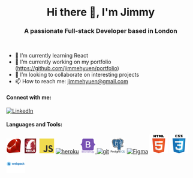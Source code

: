 <h1 align="center">
    Hi there 👋, I'm Jimmy
</h1>

<h3 align="center">
    A passionate Full-stack Developer based in London
</h3>
<br>

- 🌱 I’m currently learning React
- 🔭 I’m currently working on my portfolio (https://github.com/jimmehyuen/portfolio)
- 👯 I’m looking to collaborate on interesting projects
- 📫 How to reach me: [jimmehyuen@gmail.com](mailto:jimmehyuen@gmail.com)

#### Connect with me:

<a href="https://www.linkedin.com/in/jimmy-yuen/"><img src="https://raw.githubusercontent.com/rahuldkjain/github-profile-readme-generator/master/src/images/icons/Social/linked-in-alt.svg" alt="LinkedIn" style="width:40px"></a>


#### Languages and Tools:

<p float="left">
  <p float="left">
    <a href="https://www.ruby-lang.org/en/"><img src="https://raw.githubusercontent.com/devicons/devicon/master/icons/ruby/ruby-original.svg" alt="ruby" style="width:40px"></a>
    <a href="https://rubyonrails.org/"><img src="https://raw.githubusercontent.com/devicons/devicon/master/icons/rails/rails-original-wordmark.svg" alt="rubyonrails" style="width:40px"></a>
    <a href="https://developer.mozilla.org/en-US/docs/Web/JavaScript"><img src="https://raw.githubusercontent.com/devicons/devicon/master/icons/javascript/javascript-original.svg" alt="javascript" style="width:40px"></a>
    <a href="https://heroku.com/"><img src="https://camo.githubusercontent.com/df12cb598044a3f38efc1f45e3580558c324cf8789b79487125044eeebcc4dee/68747470733a2f2f7777772e766563746f726c6f676f2e7a6f6e652f6c6f676f732f6865726f6b752f6865726f6b752d69636f6e2e737667" alt="heroku" style="width:40px"></a>
    <a href="https://getbootstrap.com/"><img src="https://raw.githubusercontent.com/devicons/devicon/master/icons/bootstrap/bootstrap-plain-wordmark.svg" alt="Bootstrap" style="width:40px"/>
    <a href="https://git-scm.com/"><img src="https://camo.githubusercontent.com/fbfcb9e3dc648adc93bef37c718db16c52f617ad055a26de6dc3c21865c3321d/68747470733a2f2f7777772e766563746f726c6f676f2e7a6f6e652f6c6f676f732f6769742d73636d2f6769742d73636d2d69636f6e2e737667" alt="git" style="width:40px"></a>
    <a href="https://www.postgresql.org/"><img src="https://raw.githubusercontent.com/devicons/devicon/master/icons/postgresql/postgresql-original-wordmark.svg" alt="sql" style="width:40px"></a>
    <a href="https://www.figma.com/"><img src="https://camo.githubusercontent.com/ed93c2b000a76ceaad1503e7eb9356591b885227e82a36a005b9d3498b303ba5/68747470733a2f2f7777772e766563746f726c6f676f2e7a6f6e652f6c6f676f732f6669676d612f6669676d612d69636f6e2e737667" alt="Figma" style="width:40px"></a>
    <a href="https://www.w3.org/html/"><img src="https://raw.githubusercontent.com/devicons/devicon/master/icons/html5/html5-original-wordmark.svg" alt="html" style="width:50px"></a>
    <a href="https://www.w3schools.com/css/"><img src="https://raw.githubusercontent.com/devicons/devicon/master/icons/css3/css3-original-wordmark.svg" alt="CSS" style="width:50px"></a>
    <a href="https://webpack.js.org/"><img src="https://raw.githubusercontent.com/devicons/devicon/d00d0969292a6569d45b06d3f350f463a0107b0d/icons/webpack/webpack-original-wordmark.svg" alt="webpack" style="width:50px"></a>
</p>
